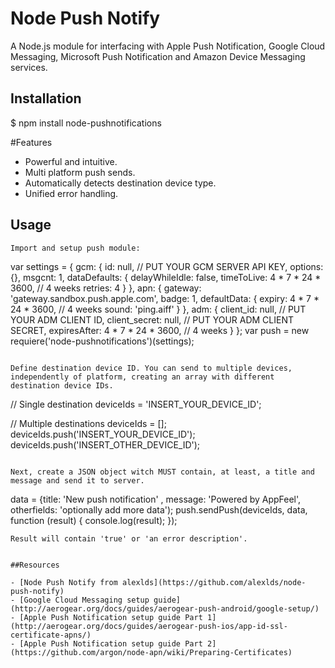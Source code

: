 Node Push Notify
========

A Node.js module for interfacing with Apple Push Notification, Google Cloud Messaging, Microsoft Push Notification and Amazon Device Messaging services.

## Installation 
$ npm install node-pushnotifications

#Features
<ul>
<li>Powerful and intuitive.</li>
<li>Multi platform push sends.</li>
<li>Automatically detects destination device type.</li>
<li>Unified error handling.</li>
</ul>

## Usage 
```
Import and setup push module:
```
var settings = {
  gcm: {
    id: null, // PUT YOUR GCM SERVER API KEY,
    options: {},
    msgcnt: 1,
    dataDefaults: {
      delayWhileIdle: false,
      timeToLive: 4 * 7 * 24 * 3600, // 4 weeks
      retries: 4
    }
  },
  apn: {
    gateway: 'gateway.sandbox.push.apple.com',
    badge: 1,
    defaultData: {
      expiry: 4 * 7 * 24 * 3600, // 4 weeks
      sound: 'ping.aiff'
    }
  },
  adm: {
    client_id: null, // PUT YOUR ADM CLIENT ID,
    client_secret: null, // PUT YOUR ADM CLIENT SECRET,
    expiresAfter: 4 * 7 * 24 * 3600, // 4 weeks
  }
};
var push = new requiere('node-pushnotifications')(settings);
```

Define destination device ID. You can send to multiple devices, independently of platform, creating an array with different destination device IDs.
```
// Single destination
deviceIds = 'INSERT_YOUR_DEVICE_ID';

// Multiple destinations
deviceIds = [];
deviceIds.push('INSERT_YOUR_DEVICE_ID');
deviceIds.push('INSERT_OTHER_DEVICE_ID');
```

Next, create a JSON object witch MUST contain, at least, a title and message and send it to server. 
```
data = {title: 'New push notification' , message: 'Powered by AppFeel', otherfields: 'optionally add more data');
push.sendPush(deviceIds, data, function (result) {
	console.log(result);
});
```
Result will contain 'true' or 'an error description'.


##Resources

- [Node Push Notify from alexlds](https://github.com/alexlds/node-push-notify)
- [Google Cloud Messaging setup guide](http://aerogear.org/docs/guides/aerogear-push-android/google-setup/)
- [Apple Push Notification setup guide Part 1](http://aerogear.org/docs/guides/aerogear-push-ios/app-id-ssl-certificate-apns/)
- [Apple Push Notification setup guide Part 2](https://github.com/argon/node-apn/wiki/Preparing-Certificates)


